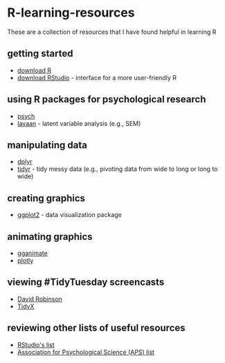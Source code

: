 # R-learning-resources
These are a collection of resources that I have found helpful in learning R

## getting started
* [download R](https://www.r-project.org/)
* [download RStudio](https://rstudio.com/products/rstudio/download/) - interface for a more user-friendly R

## using R packages for psychological research
* [psych](http://personality-project.org/r/psych/)
* [lavaan](https://lavaan.ugent.be/start.html) - latent variable analysis (e.g., SEM)

## manipulating data
* [dplyr](https://dplyr.tidyverse.org/)
* [tidyr](https://tidyr.tidyverse.org/) - tidy messy data (e.g., pivoting data from wide to long or long to wide)

## creating graphics
* [ggplot2](https://ggplot2.tidyverse.org/) - data visualization package

## animating graphics
* [gganimate](https://gganimate.com/articles/gganimate.html)
* [plotly](https://plotly.com/r/getting-started/)

## viewing #TidyTuesday screencasts
* [David Robinson](https://www.youtube.com/user/safe4democracy/videos)
* [TidyX](https://www.youtube.com/c/TidyX_screencast/videos)

## reviewing other lists of useful resources
* [RStudio's list](https://support.rstudio.com/hc/en-us/articles/201057987-Quick-list-of-useful-R-packages)
* [Association for Psychological Science (APS) list](https://www.psychologicalscience.org/observer/learning-to-work-with-r)
